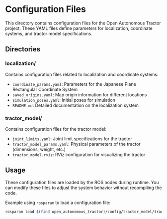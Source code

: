 # Configuration Files

This directory contains configuration files for the Open Autonomous Tractor project. These YAML files define parameters for localization, coordinate systems, and tractor model specifications.

## Directories

### localization/
Contains configuration files related to localization and coordinate systems:
- `coordinate_params.yaml`: Parameters for the Japanese Plane Rectangular Coordinate System
- `saved_origins.yaml`: Map origin information for different locations
- `simulation_poses.yaml`: Initial poses for simulation
- `README.md`: Detailed documentation on the localization system

### tractor_model/
Contains configuration files for the tractor model:
- `joint_limits.yaml`: Joint limit specifications for the tractor
- `tractor_model_params.yaml`: Physical parameters of the tractor (dimensions, weight, etc.)
- `tractor_model.rviz`: RViz configuration for visualizing the tractor

## Usage

These configuration files are loaded by the ROS nodes during runtime. You can modify these files to adjust the system behavior without recompiling the code.

Example using `rosparam` to load a configuration file:
```bash
rosparam load $(find open_autonomous_tractor)/config/tractor_model/tractor_model_params.yaml